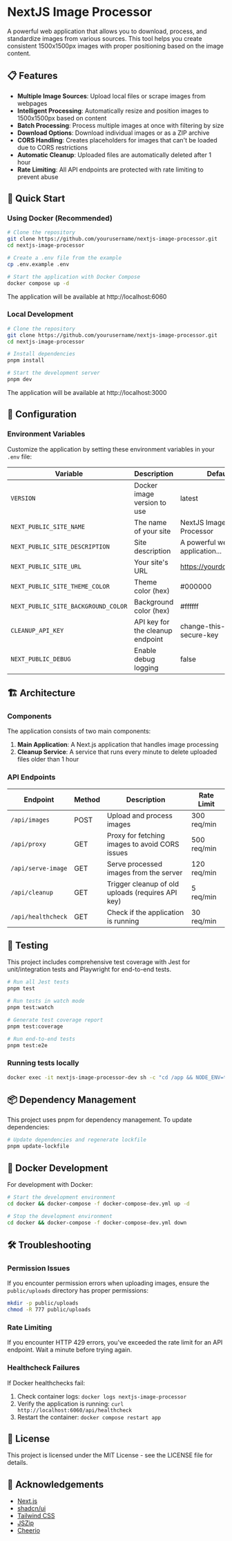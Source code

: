# NextJS Image Processor

A powerful web application that allows you to download, process, and standardize images from various sources. This tool helps you create consistent 1500x1500px images with proper positioning based on the image content.

## 📋 Features

- **Multiple Image Sources**: Upload local files or scrape images from webpages
- **Intelligent Processing**: Automatically resize and position images to 1500x1500px based on content
- **Batch Processing**: Process multiple images at once with filtering by size
- **Download Options**: Download individual images or as a ZIP archive
- **CORS Handling**: Creates placeholders for images that can't be loaded due to CORS restrictions
- **Automatic Cleanup**: Uploaded files are automatically deleted after 1 hour
- **Rate Limiting**: All API endpoints are protected with rate limiting to prevent abuse

## 🚀 Quick Start

### Using Docker (Recommended)

```bash
# Clone the repository
git clone https://github.com/yourusername/nextjs-image-processor.git
cd nextjs-image-processor

# Create a .env file from the example
cp .env.example .env

# Start the application with Docker Compose
docker compose up -d
```

The application will be available at http://localhost:6060

### Local Development

```bash
# Clone the repository
git clone https://github.com/yourusername/nextjs-image-processor.git
cd nextjs-image-processor

# Install dependencies
pnpm install

# Start the development server
pnpm dev
```

The application will be available at http://localhost:3000

## 🔧 Configuration

### Environment Variables

Customize the application by setting these environment variables in your `.env` file:

| Variable | Description | Default |
|----------|-------------|---------|
| `VERSION` | Docker image version to use | latest |
| `NEXT_PUBLIC_SITE_NAME` | The name of your site | NextJS Image Processor |
| `NEXT_PUBLIC_SITE_DESCRIPTION` | Site description | A powerful web application... |
| `NEXT_PUBLIC_SITE_URL` | Your site's URL | https://yourdomain.com |
| `NEXT_PUBLIC_SITE_THEME_COLOR` | Theme color (hex) | #000000 |
| `NEXT_PUBLIC_SITE_BACKGROUND_COLOR` | Background color (hex) | #ffffff |
| `CLEANUP_API_KEY` | API key for the cleanup endpoint | change-this-to-a-secure-key |
| `NEXT_PUBLIC_DEBUG` | Enable debug logging | false |

## 🏗️ Architecture

### Components

The application consists of two main components:

1. **Main Application**: A Next.js application that handles image processing
2. **Cleanup Service**: A service that runs every minute to delete uploaded files older than 1 hour

### API Endpoints

| Endpoint | Method | Description | Rate Limit |
|----------|--------|-------------|------------|
| `/api/images` | POST | Upload and process images | 300 req/min |
| `/api/proxy` | GET | Proxy for fetching images to avoid CORS issues | 500 req/min |
| `/api/serve-image` | GET | Serve processed images from the server | 120 req/min |
| `/api/cleanup` | GET | Trigger cleanup of old uploads (requires API key) | 5 req/min |
| `/api/healthcheck` | GET | Check if the application is running | 30 req/min |

## 🧪 Testing

This project includes comprehensive test coverage with Jest for unit/integration tests and Playwright for end-to-end tests.

```bash
# Run all Jest tests
pnpm test

# Run tests in watch mode
pnpm test:watch

# Generate test coverage report
pnpm test:coverage

# Run end-to-end tests
pnpm test:e2e
```

### Running tests locally

```bash
docker exec -it nextjs-image-processor-dev sh -c "cd /app && NODE_ENV=test-node npx jest __tests__/api/images.test.js --testEnvironment=node --detectOpenHandles --forceExit"
```

## 📦 Dependency Management

This project uses pnpm for dependency management. To update dependencies:

```bash
# Update dependencies and regenerate lockfile
pnpm update-lockfile
```

## 🔄 Docker Development

For development with Docker:

```bash
# Start the development environment
cd docker && docker-compose -f docker-compose-dev.yml up -d

# Stop the development environment
cd docker && docker-compose -f docker-compose-dev.yml down
```

## 🛠️ Troubleshooting

### Permission Issues

If you encounter permission errors when uploading images, ensure the `public/uploads` directory has proper permissions:

```bash
mkdir -p public/uploads
chmod -R 777 public/uploads
```

### Rate Limiting

If you encounter HTTP 429 errors, you've exceeded the rate limit for an API endpoint. Wait a minute before trying again.

### Healthcheck Failures

If Docker healthchecks fail:

1. Check container logs: `docker logs nextjs-image-processor`
2. Verify the application is running: `curl http://localhost:6060/api/healthcheck`
3. Restart the container: `docker compose restart app`

## 📝 License

This project is licensed under the MIT License - see the LICENSE file for details.

## 🙏 Acknowledgements

- [Next.js](https://nextjs.org/)
- [shadcn/ui](https://ui.shadcn.com/)
- [Tailwind CSS](https://tailwindcss.com/)
- [JSZip](https://stuk.github.io/jszip/)
- [Cheerio](https://cheerio.js.org/)
